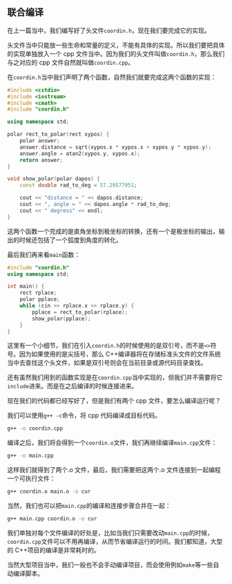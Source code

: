 ## 联合编译

在上一篇当中，我们编写好了头文件`coordin.h`，现在我们要完成它的实现。

头文件当中只能放一些生命和常量的定义，不能有具体的实现。所以我们要把具体的实现单独放入一个 cpp 文件当中。因为我们的头文件叫做`coordin.h`，那么我们与之对应的 cpp 文件自然就叫做`coordin.cpp`。

在`coordin.h`当中我们声明了两个函数，自然我们就要完成这两个函数的实现：

```C++
#include <cstdio>
#include <iostream>
#include <cmath>
#include "coordin.h"

using namespace std;

polar rect_to_polar(rect xypos) {
    polar answer;
    answer.distance = sqrt(xypos.x * xypos.x + xypos.y * xypos.y);
    answer.angle = atan2(xypos.y, xypos.x);
    return answer;
}

void show_polar(polar dapos) {
    const double rad_to_deg = 57.29577951;

    cout << "distance = " << dapos.distance;
    cout << ", angle = " << dapos.angle * rad_to_deg;
    cout << " degress" << endl;
}
```

这两个函数一个完成的是直角坐标到极坐标的转换，还有一个是极坐标的输出，输出的时候还包括了一个弧度到角度的转化。

最后我们再来看`main`函数：

```C++
#include "coordin.h"
using namespace std;

int main() {
	rect rplace;
	polar pplace;
	while (cin >> rplace.x >> rplace.y) {
		pplace = rect_to_polar(rplace);
		show_polar(pplace);
	}
}
```

这里有一个小细节，我们在引入`coordin.h`的时候使用的是双引号，而不是`<>`符号。因为如果使用的是尖括号，那么 C++编译器将在存储标准头文件的文件系统当中去查找这个头文件，如果是双引号则会在当前目录或源代码目录查找。

还有虽然我们用到的函数实现是在`coordin.cpp`当中实现的，但我们并不需要将它`include`进来。而是在之后编译的时候连接进来。

现在我们的代码都已经写好了，但是我们有两个 cpp 文件，要怎么编译运行呢？

我们可以使用`g++ -c`命令，将 cpp 代码编译成目标代码。

```sh
g++ -o coordin.cpp
```

编译之后，我们将会得到一个`coordin.o`文件，我们再继续编译`main.cpp`文件：

```sh
g++ -o main.cpp
```

这样我们就得到了两个.o 文件，最后，我们需要把这两个.o 文件连接到一起编程一个可执行文件：

```sh
g++ coordin.o main.o -o cur
```

当然，我们也可以把`main.cpp`的编译和连接步骤合并在一起：

```sh
g++ main.cpp coordin.o -o cur
```

我们单独对每个文件编译的好处是，比如当我们只需要改动`main.cpp`的时候，`coordin.cpp`文件可以不用再编译，从而节省编译运行的时间。我们都知道，大型的 C++项目的编译是非常耗时的。

当然大型项目当中，我们一般也不会手动编译项目，而会使用例如`make`等一些自动编译脚本。
